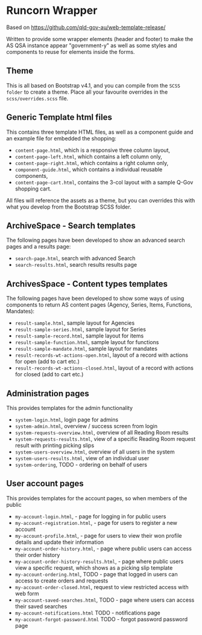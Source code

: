 # Runcorn Wrapper

Based on https://github.com/qld-gov-au/web-template-release/

Written to provide some wrapper elements (header and footer) to make the AS QSA instance appear "government-y" as well as some styles and components to reuse for elements inside the forms.

## Theme

This is all based on Bootstrap v4.1, and you can compile from the `SCSS folder` to create a theme. Place all your favourite overrides in the `scss/overrides.scss` file.

## Generic Template html files

This contains three template HTML files, as well as a component guide and an example file for embedded the shopping:
 * `content-page.html`, which is a responsive three column layout,
 * `content-page-left.html`, which contains a left column only,
 * `content-page-right.html`, which contains a right column only,
 * `component-guide.html`, which contains a individual reusable components,
 * `content-page-cart.html`, contains the 3-col layout with a sample Q-Gov shopping cart.

All files will reference the assets as a theme, but you can overrides this with what you develop from the Bootstrap SCSS folder.

## ArchiveSpace - Search templates

The following pages have been developed to show an advanced search pages and a results page:
 * `search-page.html`, search with advanced Search
 * `search-results.html`, search results results page

## ArchivesSpace - Content types templates

The following pages have been developed to show some ways of using components to return AS content pages (Agency, Series, Items, Functions, Mandates):

 * `result-sample.html`, sample layout for Agencies
 * `result-sample-series.html`, sample layout for Series
 * `result-sample-record.html`, sample layout for items
 * `result-sample-function.html`, sample layout for functions
 * `result-sample-mandate.html`, sample layout for mandates
 * `result-records-wt-actions-open.html`, layout of a record with actions for open (add to cart etc.)
 * `result-records-wt-actions-closed.html`, layout of a record with actions for closed (add to cart etc.)

 ## Administration pages

 This provides templates for the admin functionality
  * `system-login.html`, login page for admins
  * `system-admin.html`, overview / success screen from login
  * `system-requests-overview.html`, overview of all Reading Room results
  * `system-requests-results.html`, view of a specific Reading Room request result with printing picking slips
  * `system-users-overview.html`, overview of all users in the system
  * `system-users-results.html`, view of an individual user
  * `system-ordering`, TODO - ordering on behalf of users

## User account pages

This provides templates for the account pages, so when members of the public
 * `my-account-login.html`, - page for logging in for public users
 * `my-account-registration.html`, - page for users to register a new account
 * `my-account-profile.html`, - page for users to view their won profile details and update their information
 * `my-account-order-history.html`, - page where public users can access their order history
 * `my-account-order-history-results.html`, - page where public users view a specific request, which shows as a picking slip template
 * `my-account-ordering.html`, TODO - page that logged in users can access to create orders and requests
 * `my-account-order-closed.html`, request to view restricted access with web form
 * `my-account-saved-searches.html`, TODO - page where users can access their saved searches
 * `my-account-notifications.html` TODO - notifications page
 * `my-account-forgot-password.html` TODO - forgot password password page
